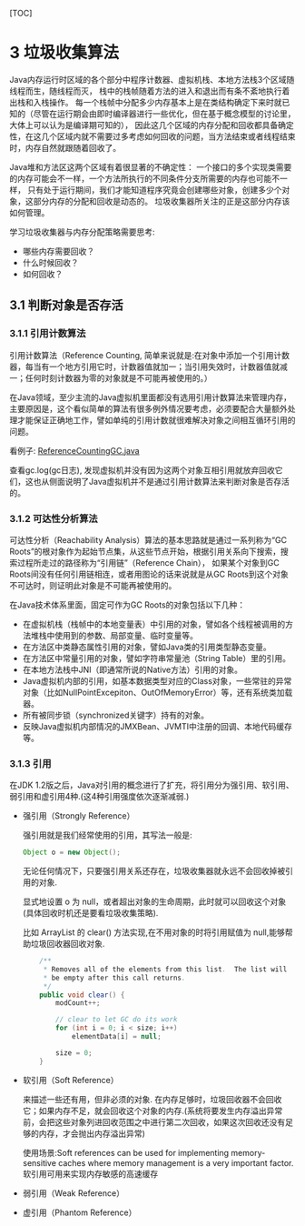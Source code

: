 [TOC]

#  3 垃圾收集算法
Java内存运行时区域的各个部分中程序计数器、虚拟机栈、本地方法栈3个区域随线程而生，随线程而灭， 栈中的栈帧随着方法的进入和退出而有条不紊地执行着出栈和入栈操作。
每一个栈帧中分配多少内存基本上是在类结构确定下来时就已知的（尽管在运行期会由即时编译器进行一些优化，但在基于概念模型的讨论里，大体上可以认为是编译期可知的），
因此这几个区域的内存分配和回收都具备确定性，在这几个区域内就不需要过多考虑如何回收的问题，当方法结束或者线程结束时，内存自然就跟随着回收了。

Java堆和方法区这两个区域有着很显著的不确定性：
一个接口的多个实现类需要的内存可能会不一样，一个方法所执行的不同条件分支所需要的内存也可能不一样，
只有处于运行期间，我们才能知道程序究竟会创建哪些对象，创建多少个对象，这部分内存的分配和回收是动态的。
垃圾收集器所关注的正是这部分内存该如何管理。

学习垃圾收集器与内存分配策略需要思考:
- 哪些内存需要回收？
- 什么时候回收？
- 如何回收？




## 3.1 判断对象是否存活

### 3.1.1 引用计数算法

引用计数算法（Reference Counting, 简单来说就是:在对象中添加一个引用计数器，每当有一个地方引用它时，计数器值就加一；当引用失效时，计数器值就减一；任何时刻计数器为零的对象就是不可能再被使用的。）

在Java领域，至少主流的Java虚拟机里面都没有选用引用计数算法来管理内存，主要原因是，这个看似简单的算法有很多例外情况要考虑，必须要配合大量额外处理才能保证正确地工作，譬如单纯的引用计数就很难解决对象之间相互循环引用的问题。

看例子: [ReferenceCountingGC.java](../src/main/java/org/fenixsoft/chapter3/gc/ReferenceCountingGC.java)

查看gc.log(gc日志), 发现虚拟机并没有因为这两个对象互相引用就放弃回收它们，这也从侧面说明了Java虚拟机并不是通过引用计数算法来判断对象是否存活的。

### 3.1.2 可达性分析算法

可达性分析（Reachability Analysis）算法的基本思路就是通过一系列称为“GC Roots”的根对象作为起始节点集，从这些节点开始，根据引用关系向下搜索，搜索过程所走过的路径称为“引用链”（Reference Chain），
如果某个对象到GC Roots间没有任何引用链相连，或者用图论的话来说就是从GC Roots到这个对象不可达时，则证明此对象是不可能再被使用的。

在Java技术体系里面，固定可作为GC Roots的对象包括以下几种：
- 在虚拟机栈（栈帧中的本地变量表）中引用的对象，譬如各个线程被调用的方法堆栈中使用到的参数、局部变量、临时变量等。
- 在方法区中类静态属性引用的对象，譬如Java类的引用类型静态变量。
- 在方法区中常量引用的对象，譬如字符串常量池（String Table）里的引用。
- 在本地方法栈中JNI（即通常所说的Native方法）引用的对象。
- Java虚拟机内部的引用，如基本数据类型对应的Class对象，一些常驻的异常对象（比如NullPointExcepiton、OutOfMemoryError）等，还有系统类加载器。
- 所有被同步锁（synchronized关键字）持有的对象。
- 反映Java虚拟机内部情况的JMXBean、JVMTI中注册的回调、本地代码缓存等。

### 3.1.3 引用
在JDK 1.2版之后，Java对引用的概念进行了扩充，将引用分为强引用、软引用、弱引用和虚引用4种.(这4种引用强度依次逐渐减弱.)

- 强引用（Strongly Reference）

  强引用就是我们经常使用的引用，其写法一般是:

  ```java
  Object o = new Object();
  ```

  无论任何情况下，只要强引用关系还存在，垃圾收集器就永远不会回收掉被引用的对象.

  显式地设置 o 为 null，或者超出对象的生命周期，此时就可以回收这个对象(具体回收时机还是要看垃圾收集策略).

  比如  ArrayList 的 clear() 方法实现,在不用对象的时将引用赋值为 null,能够帮助垃圾回收器回收对象.

  ```java
      /**
       * Removes all of the elements from this list.  The list will
       * be empty after this call returns.
       */
      public void clear() {
          modCount++;
  
          // clear to let GC do its work
          for (int i = 0; i < size; i++)
              elementData[i] = null;
  
          size = 0;
      }
  ```

- 软引用（Soft Reference）

  来描述一些还有用，但非必须的对象. 在内存足够时，垃圾回收器不会回收它；如果内存不足，就会回收这个对象的内存.(系统将要发生内存溢出异常前，会把这些对象列进回收范围之中进行第二次回收，如果这次回收还没有足够的内存，才会抛出内存溢出异常)

  使用场景:Soft references can be used for implementing memory-sensitive caches where memory management is a very important factor.软引用可用来实现内存敏感的高速缓存

  

- 弱引用（Weak Reference）

- 虚引用（Phantom Reference）

